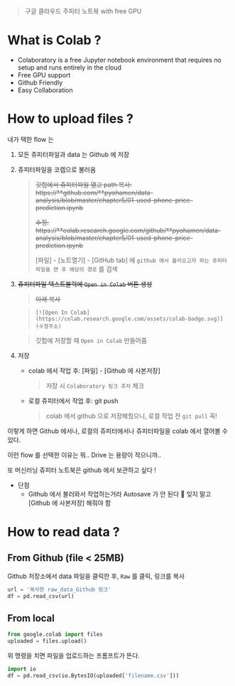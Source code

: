 > 구글 클라우드 주피터 노트북 with free GPU

# What is Colab ?

- Colaboratory is a free Jupyter notebook environment that requires no setup and runs entirely in the cloud
- Free GPU support
- Github Friendly
- Easy Collaboration



# How to upload files ?

내가 택한 flow 는

1. 모든 쥬피터파일과 data 는 Github 에 저장

2. 쥬피터파일을 코렙으로 불러옴

   > ~~깃헙에서 쥬피터파일 열고 path 복사: https://**github.com/**pyohamen/data-analysis/blob/master/chapter5/01-used-phone-price-prediction.ipynb~~
   >
   > ~~수정: https://**colab.research.google.com/github/**pyohamen/data-analysis/blob/master/chapter5/01-used-phone-price-prediction.ipynb~~
   >
   > [파일] - [노트열기] - [GitHub tab] 에 `github 에서 불러오고자 하는 쥬피터 파일을 연 후 해당의 경로` 를 검색

3. ~~쥬피터파일 텍스트블럭에 `Open in Colab` 버튼 생성~~ 

   > ~~아래 복사~~

   > ```
   > [![Open In Colab](https://colab.research.google.com/assets/colab-badge.svg)](수정주소)
   > ```

   > 깃헙에 저장할 때 `Open in Colab` 만들어줌

4. 저장

   - colab 에서 작업 후: [파일] - [Github 에 사본저장]

     > 저장 시 `Colaboratory 링크 추자` 체크

   - 로컬 쥬피터에서 작업 후: git push

     > colab 에서 github 으로 저장해줬으니, 로컬 작업 전 `git pull` 꼭!

이렇게 하면 Github 에서나, 로컬의 쥬피터에서나 쥬피터파일을 colab 에서 열어볼 수 있다.

이런 flow 를 선택한 이유는 뭐.. Drive 는 용량이 작으니까..

또 머신러닝 쥬피터 노트북은 github 에서 보관하고 싶다 !

- 단점
  - Github 에서 불러와서 작업하는거라 Autosave 가 안 된다 🥲 잊지 말고 [Github 에 사본저장] 해줘야 함



# How to read data ?

## From Github (file < 25MB)

Github 저장소에서 data 파일을 클릭한 후, `Raw` 를 클릭, 링크를 복사

```python
url = '복사한 raw_data_Github 링크'
df = pd.read_csv(url)
```

## From local

```python
from google.colab import files
uploaded = files.upload()
```

위 명령을 치면 파일을 업로드하는 프롬프트가 뜬다.

```python
import io
df = pd.read_csv(io.BytesIO(uploaded['filename.csv']))
```

